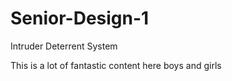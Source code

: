 # Senior-Design-1
Intruder Deterrent System

This is a lot of fantastic content here boys and girls
